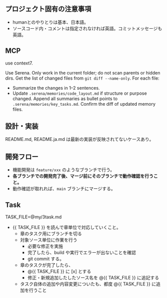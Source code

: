 ## プロジェクト固有の注意事項
- humanとのやりとりは基本、日本語。
- ソースコード内・コメントは指定されなければ英語。コミットメッセージも英語。

## MCP
use context7.

Use Serena. Only work in the current folder; do not scan parents or hidden dirs.
Get the list of changed files from `git diff --name-only`.
For each file:
- Summarize the changes in 1–2 sentences.
- Update `.serena/memories/code_layout.md` if structure or purpose changed.
Append all summaries as bullet points to `.serena/memories/key_tasks.md`.
Confirm the diff of updated memory files.

## 設計・実装
README.md, README.ja.md は最新の実装が反映されてないケースあり。

## 開発フロー
- 機能開発は `feature/xxx` のようなブランチで行う。
- **各ブランチでの開発完了後、マージ前にそのブランチで動作確認を行うこと。**
- 動作確認が取れれば、`main` ブランチにマージする。

## Task
TASK_FILE=@my/3task.md 
- {{ TASK_FILE }} を読んで章単位で対応していくこと。
  - 章のタスク用にブランチを切る
  - 対象ソース単位に作業を行う
    - 必要な修正を実施
    - 完了したら、build や実行でエラーが出ないことを確認
    - git commit する。
  - 章のタスクが完了したら、
    - @{{ TASK_FILE }} に [x] とする
    - 修正・新規追加したしたソース名を @{{ TASK_FILE }} に追記する
  - タスク自体の追加や内容変更についたも、都度 @{{ TASK_FILE }} に追加を行うこと
